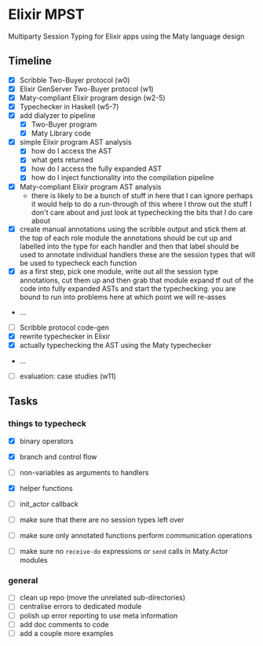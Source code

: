 # Elixir MPST

Multiparty Session Typing for Elixir apps using the Maty language design


## Timeline

- [x] Scribble Two-Buyer protocol (w0)
- [x] Elixir GenServer Two-Buyer protocol (w1)
- [x] Maty-compliant Elixir program design (w2-5)
- [x] Typechecker in Haskell (w5-7)
- [x] add dialyzer to pipeline
  - [x] Two-Buyer program
  - [x] Maty Library code
- [x] simple Elixir program AST analysis
  - [x] how do I access the AST
  - [x] what gets returned
  - [x] how do I access the fully expanded AST
  - [x] how do I inject functionality into the compilation pipeline
- [x] Maty-compliant Elixir program AST analysis
  - there is likely to be a bunch of stuff in here that I can ignore
  perhaps it would help to do a run-through of this where I throw out the stuff I don't care about
  and just look at typechecking the bits that I do care about
- [x] create manual annotations using the scribble output and stick them at the top of each role module
  the annotations should be cut up and labelled into the type for each handler
  and then that label should be used to annotate individual handlers
  these are the session types that will be used to typecheck each function
- [x] as a first step, pick one module, write out all the session type annotations, cut them up and then grab that module
  expand tf out of the code into fully expanded ASTs and start the typechecking.
  you are bound to run into problems here at which point we will re-asses
- ...
- [ ] Scribble protocol code-gen
- [x] rewrite typechecker in Elixir
- [x] actually typechecking the AST using the Maty typechecker
- ...
- [ ] evaluation: case studies (w11)


## Tasks

### things to typecheck
- [x] binary operators
- [x] branch and control flow
- [ ] non-variables as arguments to handlers
- [x] helper functions
- [ ] init_actor callback
- [ ] make sure that there are no session types left over
- [ ] make sure only annotated functions perform communication operations
- [ ] make sure no `receive-do` expressions or `send` calls in Maty.Actor modules


### general
- [ ] clean up repo (move the unrelated sub-directories)
- [ ] centralise errors to dedicated module
- [ ] polish up error reporting to use meta information
- [ ] add doc comments to code
- [ ] add a couple more examples
